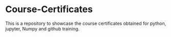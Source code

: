 # Course-Certificates
This is a repository to showcase the course certificates obtained for python, jupyter, Numpy and github training.
